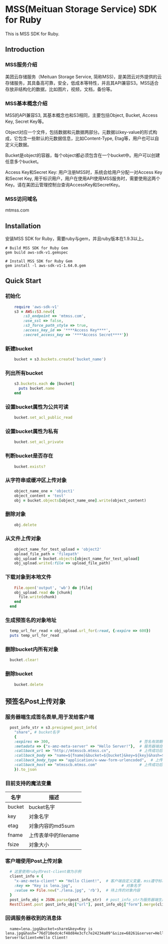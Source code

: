 # MSS(Meituan Storage Service) SDK for Ruby

This is MSS SDK for Ruby.

## Introduction

### MSS服务介绍
美团云存储服务（Meituan Storage Service, 简称MSS)，是美团云对外提供的云存储服务，其具备高可靠，安全，低成本等特性，并且其API兼容S3。MSS适合存放非结构化的数据，比如图片，视频，文档，备份等。

### MSS基本概念介绍
MSS的API兼容S3, 其基本概念也和S3相同，主要包括Object, Bucket, Access Key, Secret Key等。

Object对应一个文件，包括数据和元数据两部分。元数据以key-value的形式构成，它包含一些默认的元数据信息，比如Content-Type, Etag等，用户也可以自定义元数据。

Bucket是object的容器，每个object都必须包含在一个bucket中。用户可以创建任意多个bucket。

Access Key和Secret Key: 用户注册MSS时，系统会给用户分配一对Access Key和Secret Key, 用于标识用户，用户在使用API使用MSS服务时，需要使用这两个Key。请在美团云管理控制台查询AccessKey和SecretKey。

### MSS访问域名
  mtmss.com

## Installation

  安装MSS SDK for Ruby，需要ruby与gem，并且ruby版本在1.9.3以上。

	# Build MSS SDK for Ruby Gem
	gem build aws-sdk-v1.gemspec

	# Install MSS SDK for Ruby Gem
	gem install -l aws-sdk-v1-1.64.0.gem

## Quick Start

### 初始化

```ruby
	require 'aws-sdk-v1'
	s3 = AWS::S3.new({
		:s3_endpoint => 'mtmss.com',
		:use_ssl => false,
		:s3_force_path_style => true,
		:access_key_id => '****Access Key****',
		:secret_access_key => '****Access Secret****'})
```

### 新建bucket

```ruby
	bucket = s3.buckets.create('bucket_name')
```
	
### 列出所有bucket

```ruby
	s3.buckets.each do |bucket|
	  puts bucket.name
	end
```

### 设置bucket属性为公共可读

```ruby
	bucket.set_acl_public_read
```

### 设置bucket属性为私有

```ruby
	bucket.set_acl_private
```

### 判断bucket是否存在

```ruby
	bucket.exists?
```

### 从字符串或缓冲区上传对象

```ruby
	object_name_one = 'object1'
	object_content = 'test'
	obj = bucket.objects[object_name_one].write(object_content)
```

### 删除对象

```ruby
	obj.delete
```

### 从文件上传对象

```ruby
	object_name_for_test_upload = 'object2'
	upload_file_path = 'filepath'
	obj_upload = bucket.objects[object_name_for_test_upload]
	obj_upload.write(:file => upload_file_path)
```

### 下载对象到本地文件

```ruby
	File.open('output', 'wb') do |file|
    obj_upload.read do |chunk|
      file.write(chunk)
    end
  end
```

### 生成预签名的对象地址
  
```ruby
  temp_url_for_read = obj_upload.url_for(:read, {:expire => 600})
  puts temp_url_for_read
```

### 删除bucket内所有对象

```ruby
  bucket.clear!
```

### 删除bucket

```ruby
	bucket.delete
```

## 预签名Post上传对象

### 服务器端生成签名表单,用于发给客户端

```ruby
  post_info_str = s3.presigned_post_info(
    "share", # bucket名字
    {
    :expires => 300,                                        # 签名有效期，单位秒
    :metadata => {"x-amz-meta-server" => "Hello Server!"},  # 服务器端自定义的变量，必须以"x-amz-meta-"为前缀
    :callback_url => "http://mtmsscb.mtmss.cn",             # 上传成功后的回调url
    :callback_body => "name=${fname}&bucket=${bucket}&key=${key}&hash=${etag}&size=${fsize}&server=${x-amz-meta-server}&client=${x-amz-meta-client}",  # 上传成功后回调的内容，可以引用魔法变量和自定义变量
    :callback_body_type => "application/x-www-form-urlencoded",  # 上传成功后回调的Content-Type
    :callback_host => "mtmsscb.mtmss.com"                   # 上传成功后回调http header中的host，默认为callback_url中的host
    }).to_json
```

### 目前支持的魔法变量

  | 名字   | 描述                 |
  |--------|----------------------|
  | bucket | bucket名字           |
  | key    | 对象名字             |
  | etag   | 对象内容的md5sum     |
  | fname  | 上传表单中的filename |
  | fsize  | 对象大小             | 

### 客户端使用Post上传对象

```ruby
  # 这里使用ruby的rest-client做为示例
  client_info = {
    "x-amz-meta-client" => "Hello Client!",  # 客户端自定义变量，mss遵守标准S3协议，post表单最后一项必须是对象内容，因此客户端自定义的变量要写在value之前
    :key => "Key is lena.jpg",                      # 对象名字
    :value => File.new("./lena.jpg", 'rb'),  # 待上传的对象内容
  }
  post_info_obj = JSON.parse(post_info_str)  # post_info_str为服务器端生成的签名表单对象，包括url和form，其中form为表单内容，url为上传要用到的url
  RestClient.post post_info_obj["url"], post_info_obj["form"].merge(client_info)  # 与客户端自定义的表单内容合并后使用rest-client上传
```

### 回调服务器收到的消息体

```
  name=lena.jpg&bucket=share&key=Key is lena.jpg&hash="76d710edc4cf48d84e3cfc7e24234a09"&size=68261&server=Hello Server!&client=Hello Client!
```
